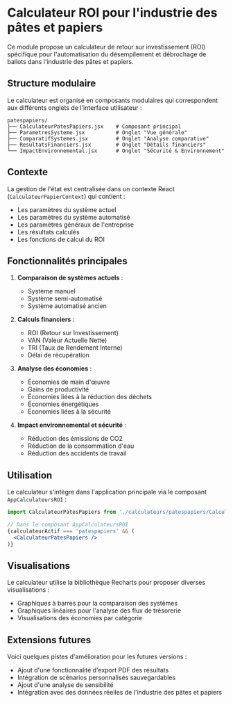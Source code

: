 # Calculateur ROI pour l'industrie des pâtes et papiers

Ce module propose un calculateur de retour sur investissement (ROI) spécifique pour l'automatisation du désempilement et débrochage de ballots dans l'industrie des pâtes et papiers.

## Structure modulaire

Le calculateur est organisé en composants modulaires qui correspondent aux différents onglets de l'interface utilisateur :

```
patespapiers/
├── CalculateurPatesPapiers.jsx    # Composant principal
├── ParametresSysteme.jsx          # Onglet "Vue générale"
├── ComparatifSystemes.jsx         # Onglet "Analyse comparative"
├── ResultatsFinanciers.jsx        # Onglet "Détails financiers"
└── ImpactEnvironnemental.jsx      # Onglet "Sécurité & Environnement"
```

## Contexte

La gestion de l'état est centralisée dans un contexte React (`CalculateurPapierContext`) qui contient :
- Les paramètres du système actuel
- Les paramètres du système automatisé
- Les paramètres généraux de l'entreprise
- Les résultats calculés
- Les fonctions de calcul du ROI

## Fonctionnalités principales

1. **Comparaison de systèmes actuels** :
   - Système manuel
   - Système semi-automatisé
   - Système automatisé ancien

2. **Calculs financiers** :
   - ROI (Retour sur Investissement)
   - VAN (Valeur Actuelle Nette)
   - TRI (Taux de Rendement Interne)
   - Délai de récupération

3. **Analyse des économies** :
   - Économies de main d'œuvre
   - Gains de productivité
   - Économies liées à la réduction des déchets
   - Économies énergétiques
   - Économies liées à la sécurité

4. **Impact environnemental et sécurité** :
   - Réduction des émissions de CO2
   - Réduction de la consommation d'eau
   - Réduction des accidents de travail

## Utilisation

Le calculateur s'intègre dans l'application principale via le composant `AppCalculateursROI` :

```jsx
import CalculateurPatesPapiers from './calculateurs/patespapiers/CalculateurPatesPapiers';

// Dans le composant AppCalculateursROI
{calculateurActif === 'patespapiers' && (
  <CalculateurPatesPapiers />
)}
```

## Visualisations

Le calculateur utilise la bibliothèque Recharts pour proposer diverses visualisations :
- Graphiques à barres pour la comparaison des systèmes
- Graphiques linéaires pour l'analyse des flux de trésorerie
- Visualisations des économies par catégorie

## Extensions futures

Voici quelques pistes d'amélioration pour les futures versions :
- Ajout d'une fonctionnalité d'export PDF des résultats
- Intégration de scénarios personnalisés sauvegardables
- Ajout d'une analyse de sensibilité
- Intégration avec des données réelles de l'industrie des pâtes et papiers
